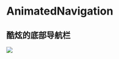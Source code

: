 # AnimatedNavigation
## 酷炫的底部导航栏

[![](https://jitpack.io/v/FPhoenixCorneaE/AnimatedNavigation.svg)](https://jitpack.io/#FPhoenixCorneaE/AnimatedNavigation)
